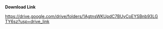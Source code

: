 **Download Link**  <br />

https://drive.google.com/drive/folders/1AgtnsWKUpdC7BUyCoEYSBnb93LGTY6sz?usp=drive_link
